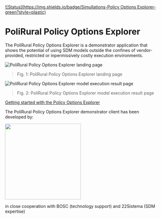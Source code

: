 [![Status](https://img.shields.io/badge/Simullations-Policy Options Explorer-green?style=plastic)](https://hub.polirural.eu/ra-explorer/#/policy-options-explorer)

# PoliRural Policy Options Explorer

The PoliRural Policy Options Explorer is a demonstrator application that shows the potential of using SDM models outside the confines of vendor-provided, restricted or inpermissively costly execution environments.

![PoliRural Policy Options Explorer landing page](https://user-images.githubusercontent.com/5701303/192638611-d87c1e0c-5ec2-46ca-9745-2246c5192d53.png)
> Fig. 1: PoliRural Policy Options Explorer landing page

![PoliRural Policy Options Explorer model execution result page](https://user-images.githubusercontent.com/5701303/192638616-0da5f98e-b293-4160-89ff-ff251b4dd346.png)
> Fig. 2: PoliRural Policy Options Explorer model execution result page

[Getting started with the Policy Options Explorer](GettingStarted.md)

The PoliRural Policy Options Explorer demonstrator client has been developed by:

<img src="https://user-images.githubusercontent.com/5701303/192630251-ca28b257-7867-4cf7-afd9-c3f2f5870024.png" width="250" align="center"/>

in close cooperation with BOSC (technology support) and 22Sistema (SDM expertise)
